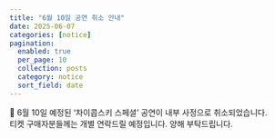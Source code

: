 ```yaml
---
title: "6월 10일 공연 취소 안내"
date: 2025-06-07
categories: [notice]
pagination:
  enabled: true
  per_page: 10
  collection: posts
  category: notice
  sort_field: date
---
```


📢 6월 10일 예정된 ‘차이콥스키 스페셜’ 공연이 내부 사정으로 취소되었습니다.  
티켓 구매자분들께는 개별 연락드릴 예정입니다. 양해 부탁드립니다.
